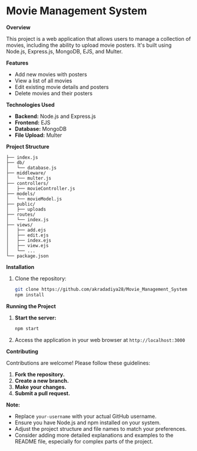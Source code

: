 # Movie Management System

**Overview**

This project is a web application that allows users to manage a collection of movies, including the ability to upload movie posters. It's built using Node.js, Express.js, MongoDB, EJS, and Multer.

**Features**

- Add new movies with posters
- View a list of all movies
- Edit existing movie details and posters
- Delete movies and their posters

**Technologies Used**

- **Backend:** Node.js and Express.js
- **Frontend:** EJS
- **Database:** MongoDB
- **File Upload:** Multer

**Project Structure**

```
├── index.js
├── db/
│   └── database.js
├── middleware/
│   └── multer.js
├── controllers/
│   ├── movieController.js
├── models/
│   └── movieModel.js
├── public/
│   ├── uploads
├── routes/
│   └── index.js
├── views/
│   ├── add.ejs
│   ├── edit.ejs
│   ├── index.ejs
│   ├── view.ejs
│   └── ...
└── package.json
```

**Installation**

1. Clone the repository:
   ```bash
   git clone https://github.com/akradadiya28/Movie_Management_System
   npm install

**Running the Project**

1. **Start the server:**
   ```bash
   npm start

2. Access the application in your web browser at `http://localhost:3000`

**Contributing**

Contributions are welcome! Please follow these guidelines:

1. **Fork the repository.**
2. **Create a new branch.**   
3. **Make your changes.**
4. **Submit a pull request.**

**Note:**

- Replace `your-username` with your actual GitHub username.
- Ensure you have Node.js and npm installed on your system.
- Adjust the project structure and file names to match your preferences.
- Consider adding more detailed explanations and examples to the README file, especially for complex parts of the project.

